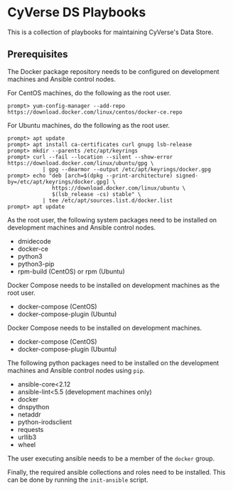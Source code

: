 # CyVerse DS Playbooks

This is a collection of playbooks for maintaining CyVerse's Data Store.

## Prerequisites

The Docker package repository needs to be configured on development machines and Ansible control
nodes.

For CentOS machines, do the following as the root user.

```console
prompt> yum-config-manager --add-repo https://download.docker.com/linux/centos/docker-ce.repo
```

For Ubuntu machines, do the following as the root user.

```console
prompt> apt update
prompt> apt install ca-certificates curl gnupg lsb-release
prompt> mkdir --parents /etc/apt/keyrings
prompt> curl --fail --location --silent --show-error https://download.docker.com/linux/ubuntu/gpg \
           | gpg --dearmor --output /etc/apt/keyrings/docker.gpg
prompt> echo "deb [arch=$(dpkg --print-architecture) signed-by=/etc/apt/keyrings/docker.gpg] \
              https://download.docker.com/linux/ubuntu \
              $(lsb_release -cs) stable" \
           | tee /etc/apt/sources.list.d/docker.list
prompt> apt update
```

As the root user, the following system packages need to be installed on development machines and
Ansible control nodes.

* dmidecode
* docker-ce
* python3
* python3-pip
* rpm-build (CentOS) or rpm (Ubuntu)

Docker Compose needs to be installed on development machines as the root user.

* docker-compose (CentOS)
* docker-compose-plugin (Ubuntu)

Docker Compose needs to be installed on development machines.

* docker-compose (CentOS)
* docker-compose-plugin (Ubuntu)

The following python packages need to be installed on the development machines and Ansible control
nodes using `pip`.

* ansible-core<2.12
* ansible-lint<5.5   (development machines only)
* docker
* dnspython
* netaddr
* python-irodsclient
* requests
* urllib3
* wheel

The user executing ansible needs to be a member of the `docker` group.

Finally, the required ansible collections and roles need to be installed. This can be done by
running the `init-ansible` script.
